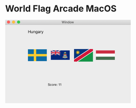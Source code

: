# World Flag Arcade MacOS 

<img src=https://raw.githubusercontent.com/FrankKair/world-flag-arcade-mac/master/assets/screenshot.png width=80% height=80%/>


